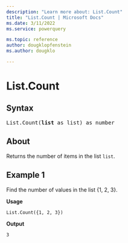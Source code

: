 ```yaml
---
description: "Learn more about: List.Count"
title: "List.Count | Microsoft Docs"
ms.date: 3/11/2022
ms.service: powerquery

ms.topic: reference
author: dougklopfenstein
ms.author: dougklo

---
```

# List.Count

## Syntax

<pre>
List.Count(<b>list</b> as list) as number  
</pre>
  
## About

Returns the number of items in the list `list`.

## Example 1

Find the number of values in the list {1, 2, 3}.

**Usage**

```powerquery-m
List.Count({1, 2, 3})
```

**Output**

`3`
